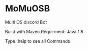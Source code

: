 # MoMuOSB
Multi OS discord Bot

Build with Maven
Requirment: Java 1.8

Type .help to see all Commands
